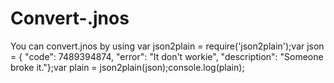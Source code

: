 # Convert-.jnos
You can convert.jnos by using var json2plain = require('json2plain');var json = {  "code": 7489394874,  "error": "It don't workie",  "description": "Someone broke it."};var plain = json2plain(json);console.log(plain);
